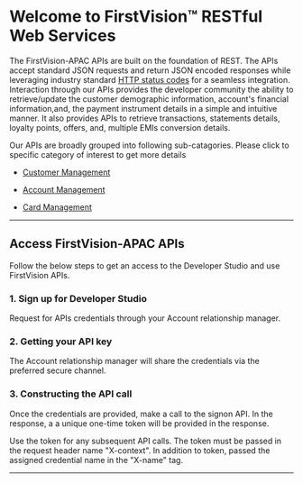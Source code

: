 # Welcome to FirstVision™ RESTful Web Services


The FirstVision-APAC APIs are built on the foundation of REST. The APIs accept standard JSON requests and return JSON encoded responses while leveraging industry standard [HTTP status codes](https://en.wikipedia.org/wiki/List_of_HTTP_status_codes) for a seamless integration. Interaction through our APIs provides the developer community the ability to retrieve/update the customer demographic information, account's financial information,and, the payment instrument details in a simple and intuitive manner. It also provides APIs to retrieve transactions, statements details, loyalty points, offers, and, multiple EMIs conversion details.  

Our APIs are broadly grouped into following sub-catagories.  Please click to specific category of interest to get more details

- [Customer Management](./?path=/docs/Customer-Management.md)

- [Account Management](./?path=/docs/Account-Management.md)

- [Card Management](./?path=/docs/Card-Management.md)

---

## Access FirstVision-APAC APIs

Follow the below steps to get an access to the Developer Studio and use FirstVision APIs.

### 1. Sign up for  Developer Studio

Request for APIs credentials through your Account relationship manager.

### 2. Getting your API key

The Account relationship manager will share the credentials via the preferred secure channel.

### 3. Constructing the API call

Once the credentials are provided, make a call to the signon API. In the response, a a unique one-time token will be provided in the response. 

Use the token for any subsequent API calls.  The token must be passed in the request header name "X-context".  In addition to token, passed the assigned credential name in the "X-name" tag.

---
